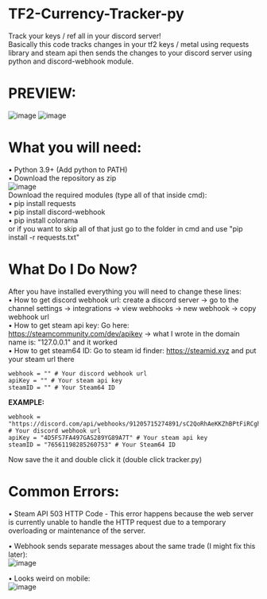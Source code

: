 # TF2-Currency-Tracker-py
Track your keys / ref all in your discord server!  
Basically this code tracks changes in your tf2 keys / metal using requests library and steam api then sends the changes to your discord server using python and discord-webhook module.

# PREVIEW:
![image](https://user-images.githubusercontent.com/51534102/142774711-89e6e486-39bb-4c5e-8562-e2ae00ae4a10.png)
![image](https://user-images.githubusercontent.com/51534102/142774257-051fe165-7d1d-45d4-b3b0-b16e257e4b44.png)



# What you will need:  
• Python 3.9+ (Add python to PATH)  
• Download the repository as zip  
![image](https://user-images.githubusercontent.com/51534102/142775472-13bc4769-ff19-4e26-8212-43377b74e200.png)  
Download the required modules (type all of that inside cmd):  
• pip install requests  
• pip install discord-webhook  
• pip install colorama  
or if you want to skip all of that just go to the folder in cmd and use "pip install -r requests.txt"

# What Do I Do Now?
After you have installed everything you will need to change these lines:  
• How to get discord webhook url: create a discord server -> go to the channel settings -> integrations -> view webhooks -> new webhook -> copy webhook url  
• How to get steam api key: Go here: https://steamcommunity.com/dev/apikey -> what I wrote in the domain name is: "127.0.0.1" and it worked  
• How to get steam64 ID: Go to steam id finder: https://steamid.xyz and put your steam url there  
```
webhook = "" # Your discord webhook url
apiKey = "" # Your steam api key
steamID = "" # Your Steam64 ID
```

**EXAMPLE:**
```
webhook = "https://discord.com/api/webhooks/91205715274891/sC2QoRhAeKKZhBPtFiRCghEf45vSRUoB2nh5f7xPV6ZAHJp" # Your discord webhook url
apiKey = "4D5FS7FA497GAS289YG89A7T" # Your steam api key
steamID = "76561198285260753" # Your Steam64 ID
```
Now save the it and double click it (double click tracker.py)


# Common Errors:  
• Steam API 503 HTTP Code - This error happens because the web server is currently unable to handle the HTTP request due to a temporary overloading or maintenance of the server.  

• Webhook sends separate messages about the same trade (I might fix this later):       
![image](https://user-images.githubusercontent.com/51534102/142773946-7f16bbd0-ae57-45c6-84ba-65863d844301.png)  

• Looks weird on mobile:  
![image](https://user-images.githubusercontent.com/51534102/142775051-7c66aa1a-8cf7-4055-962a-567ce8200ba2.png)
